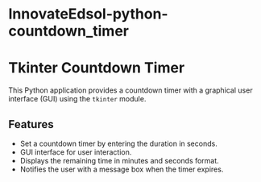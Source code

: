 # InnovateEdsol-python-countdown_timer
# Tkinter Countdown Timer

This Python application provides a countdown timer with a graphical user interface (GUI) using the `tkinter` module.

## Features

- Set a countdown timer by entering the duration in seconds.
- GUI interface for user interaction.
- Displays the remaining time in minutes and seconds format.
- Notifies the user with a message box when the timer expires.


